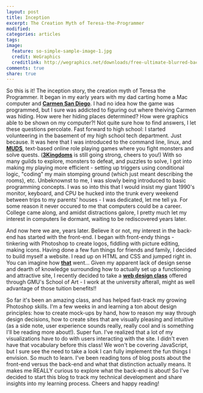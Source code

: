 ```yaml
---
layout: post
title: Inception
excerpt: The Creation Myth of Teresa-the-Programmer
modified:
categories: articles
tags:
image:
  feature: so-simple-sample-image-1.jpg
  credit: WeGraphics
  creditlink: http://wegraphics.net/downloads/free-ultimate-blurred-background-pack/
comments: true
share: true
---
```



So this is it! The inception story, the creation myth of Teresa the Programmer. It began in my early years with my dad carting home a Mac computer and [**Carmen San Diego**](https://en.wikipedia.org/wiki/Where_in_the_World_Is_Carmen_Sandiego%3F). I had no idea how the game was programmed, but I sure was addicted to figuring out where theiving Carmen was hiding. How were her hiding places determined? How were graphics able to be shown on my computer?! Not quite sure how to find answers, I let these questions percolate. Fast forward to high school: I started volunteering in the basement of my high school tech department. Just because. It was here that I was introduced to the command line, linux, and [**MUDS**](https://en.wikipedia.org/wiki/MUD), text-based online role playing games where you fight monsters and solve quests. ([**3Kingdoms**](http://3k.org/) is still going strong, cheers to you!) With so many guilds to explore, monsters to defeat, and puzzles to solve, I got into making my playing more efficient - setting up triggers using conditional logic, "coding" my main stomping ground (which just meant describing the rooms), etc. Unbeknownst to me, I was slowly being introduced to basic programming concepts. I was so into this that I would insist my giant 1990's monitor, keyboard, and CPU be hucked into the trunk every weekend between trips to my parents' houses - I was dedicated, let me tell ya. For some reason it never occured to me that computers could be a career. College came along, and amidst distractions galore, I pretty much let my interest in computers lie dormant, waiting to be rediscovered years later.

And now here we are, years later. Believe it or not, my interest in the back-end has started with the front-end. I began with front-endy things - tinkering with Photoshop to create logos, fiddling with picture editing, making icons. Having done a few fun things for friends and family, I decided to build myself a website. I read up on HTML and CSS and jumped right in. You can imagine how [**that**](http://www.lingscars.com/) went... Given my apparent lack of design sense and dearth of knowledge surrounding how to actually set up a functioning and attractive site, I recently decided to take a [**web design class**](http://catalog.gmu.edu/preview_course_nopop.php?catoid=19&coid=209378) offered through GMU's School of Art - I work at the university afterall, might as well advantage of those tuition benefits!!

So far it's been an amazing class, and has helped fast-track my growing Photoshop skills. I'm a few weeks in and learning a ton about design principles: how to create mock-ups by hand, how to reason my way through design decisions, how to create sites that are visually pleasing and intuitive (as a side note, user experience sounds really, really cool and is something I'll be reading more about!). Super fun. I've realized that a lot of my visualizations have to do with users interacting with the site. I didn't even have that vocabulary before this class! We won't be covering JavaScript, but I sure see the need to take a look I can fully implement the fun things I envision. So much to learn. I've been reading tons of blog posts about the front-end versus the back-end and what that distinction actually means. It makes me REALLY curious to explore what the back-end is about! So I've decided to start this blog to track my technical development and share insights into my learning process. Cheers and happy reading!

